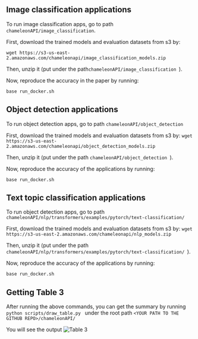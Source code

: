 

## Image classification applications
To run image classification apps, go to path ``` chameleonAPI/image_classification ```. 

First, download the trained models and evaluation datasets from s3 by: 

``` wget https://s3-us-east-2.amazonaws.com/chameleonapi/image_classification_models.zip ```

Then, unzip it (put under the path```chameleonAPI/image_classification ```).

Now, reproduce the accuracy in the paper by running:

``` base run_docker.sh ```

## Object detection applications

To run object detection apps, go to path ``` chameleonAPI/object_detection ```

First, download the trained models and evaluation datasets from s3 by: ``` wget https://s3-us-east-2.amazonaws.com/chameleonapi/object_detection_models.zip ```

Then, unzip it (put under the path ```chameleonAPI/object_detection ```).

Now, reproduce the accuracy of the applications by running: 

``` base run_docker.sh ```

## Text topic classification applications
To run object detection apps, go to path ``` chameleonAPI/nlp/transformers/examples/pytorch/text-classification/ ```

First, download the trained models and evaluation datasets from s3 by: ``` wget https://s3-us-east-2.amazonaws.com/chameleonapi/nlp_models.zip ```

Then, unzip it (put under the path ```chameleonAPI/nlp/transformers/examples/pytorch/text-classification/ ```).


Now, reproduce the accuracy of the applications by running: 

``` base run_docker.sh ```


## Getting Table 3
After running the above commands, you can get the summary by running ```python scripts/draw_table.py ``` under the root path ``` <YOUR PATH TO THE GITHUB REPO>/chameleonAPI/ ```

You will see the output ![Table 3](results.png "Results")